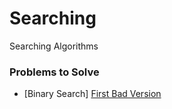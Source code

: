 # Searching

Searching Algorithms









### Problems to Solve

* \[Binary Search\] [First Bad Version](https://leetcode.com/problems/first-bad-version)



